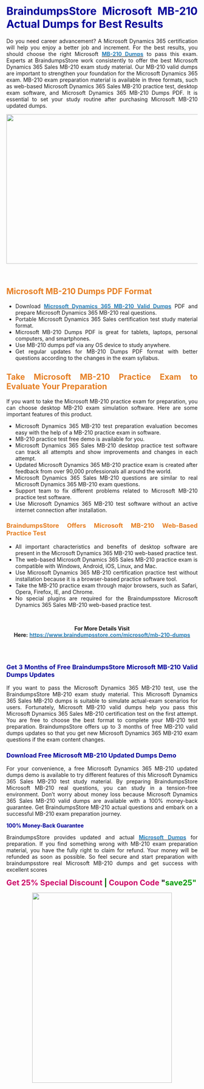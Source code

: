 <h1 style="text-align: justify;"><strong><span style="color:#000099;">BraindumpsStore Microsoft MB-210 Actual Dumps for Best Results</span></strong></h1>

<p style="text-align: justify;">Do you need career advancement? A Microsoft Dynamics 365 certification will help you enjoy a better job and increment. For the best results, you should choose the right Microsoft <strong><a href="https://www.braindumpsstore.com/microsoft/mb-210-dumps"><span style="color:#2980b9;">MB-210 Dumps</span></a></strong> to pass this exam. Experts at BraindumpsStore work consistently to offer the best Microsoft Dynamics 365 Sales MB-210 exam study material. Our MB-210 valid dumps are important to strengthen your foundation for the Microsoft Dynamics 365 exam. MB-210 exam preparation material is available in three formats, such as web-based Microsoft Dynamics 365 Sales MB-210 practice test, desktop exam software, and Microsoft Dynamics 365 MB-210 Dumps PDF. It is essential to set your study routine after purchasing Microsoft MB-210 updated dumps.</p>

<p style="text-align: center;"><a href="https://www.braindumpsstore.com/microsoft/mb-210-dumps"><img alt="" src="https://i.imgur.com/cnfH9Kv.jpg" style="width: 700px; height: 393px;" /></a></p>

<p style="text-align: justify;"> </p>

<h2 style="text-align: justify;"><strong><span style="color:#e67e22;">Microsoft MB-210 Dumps PDF Format</span></strong></h2>

<ul>
	<li style="text-align: justify;">Download <strong><a href="https://www.braindumpsstore.com/microsoft/mb-210-dumps"><span style="color:#2980b9;">Microsoft Dynamics 365 MB-210 Valid Dumps</span></a></strong> PDF and prepare Microsoft Dynamics 365 MB-210 real questions.</li>
	<li style="text-align: justify;">Portable Microsoft Dynamics 365 Sales certification test study material format.</li>
	<li style="text-align: justify;">Microsoft MB-210 Dumps PDF is great for tablets, laptops, personal computers, and smartphones.</li>
	<li style="text-align: justify;">Use MB-210 dumps pdf via any OS device to study anywhere.</li>
	<li style="text-align: justify;">Get regular updates for MB-210 Dumps PDF format with better questions according to the changes in the exam syllabus.</li>
</ul>

<h2 style="text-align: justify;"><span style="color:#e67e22;"><strong>Take Microsoft MB-210 Practice Exam to Evaluate Your Preparation</strong></span></h2>

<p style="text-align: justify;">If you want to take the Microsoft MB-210 practice exam for preparation, you can choose desktop MB-210 exam simulation software. Here are some important features of this product.</p>

<ul>
	<li style="text-align: justify;">Microsoft Dynamics 365 MB-210 test preparation evaluation becomes easy with the help of a MB-210 practice exam in software.</li>
	<li style="text-align: justify;"> MB-210 practice test free demo is available for you.</li>
	<li style="text-align: justify;">Microsoft Dynamics 365 Sales MB-210 desktop practice test software can track all attempts and show improvements and changes in each attempt.</li>
	<li style="text-align: justify;">Updated Microsoft Dynamics 365 MB-210 practice exam is created after feedback from over 90,000 professionals all around the world.</li>
	<li style="text-align: justify;">Microsoft Dynamics 365 Sales MB-210 questions are similar to real Microsoft Dynamics 365 MB-210 exam questions.</li>
	<li style="text-align: justify;">Support team to fix different problems related to Microsoft MB-210 practice test software.</li>
	<li style="text-align: justify;">Use Microsoft Dynamics 365 MB-210 test software without an active internet connection after installation.</li>
</ul>

<h3 style="text-align: justify;"><strong><span style="color:#e67e22;">BraindumpsStore Offers Microsoft MB-210 Web-Based Practice Test</span></strong></h3>

<ul>
	<li style="text-align: justify;">All important characteristics and benefits of desktop software are present in the Microsoft Dynamics 365 MB-210 web-based practice test.</li>
	<li style="text-align: justify;">The web-based Microsoft Dynamics 365 Sales MB-210 practice exam is compatible with Windows, Android, iOS, Linux, and Mac.</li>
	<li style="text-align: justify;">Use Microsoft Dynamics 365 MB-210 certification practice test without installation because it is a browser-based practice software tool.</li>
	<li style="text-align: justify;">Take the MB-210 practice exam through major browsers, such as Safari, Opera, Firefox, IE, and Chrome.</li>
	<li style="text-align: justify;">No special plugins are required for the Braindumpsstore Microsoft Dynamics 365 Sales MB-210 web-based practice test.</li>
</ul>

<p style="text-align: justify;"> </p>

<p style="text-align: center;"><strong>For More Details Visit Here:</strong> <strong><a href="https://www.braindumpsstore.com/microsoft/mb-210-dumps"><span style="color:#2980b9;">https://www.braindumpsstore.com/microsoft/mb-210-dumps</span></a></strong></p>

<ul>
</ul>

<h3 style="text-align: justify;"> </h3>

<h3 style="text-align: justify;"><strong><span style="color:#000099;">Get 3 Months of Free BraindumpsStore Microsoft MB-210 Valid Dumps Updates</span></strong></h3>

<p style="text-align: justify;">If you want to pass the Microsoft Dynamics 365 MB-210 test, use the BraindumpsStore MB-210 exam study material. This Microsoft Dynamics 365 Sales MB-210 dumps is suitable to simulate actual-exam scenarios for users. Fortunately, Microsoft MB-210 valid dumps help you pass this Microsoft Dynamics 365 Sales MB-210 certification test on the first attempt. You are free to choose the best format to complete your MB-210 test preparation. BraindumpsStore offers up to 3 months of free MB-210 valid dumps updates so that you get new Microsoft Dynamics 365 MB-210 exam questions if the exam content changes.</p>

<h3 style="text-align: justify;"><strong><span style="color:#000099;">Download Free Microsoft MB-210 Updated Dumps Demo</span></strong></h3>

<p style="text-align: justify;">For your convenience, a free Microsoft Dynamics 365 MB-210 updated dumps demo is available to try different features of this Microsoft Dynamics 365 Sales MB-210 test study material. By preparing BraindumpsStore Microsoft MB-210 real questions, you can study in a tension-free environment. Don’t worry about money loss because Microsoft Dynamics 365 Sales MB-210 valid dumps are available with a 100% money-back guarantee. Get BraindumpsStore MB-210 actual questions and embark on a successful MB-210 exam preparation journey.</p>

<p style="text-align: justify;"><span style="color:#000099;"><strong>100% Money-Back Guarantee</strong></span></p>

<p style="text-align: justify;">BraindumpsStore provides updated and actual <strong><a href="https://www.braindumpsstore.com/microsoft-dumps"><span style="color:#2980b9;">Microsoft Dumps</span></a></strong> for preparation. If you find something wrong with MB-210 exam preparation material, you have the fully right to claim for refund. Your money will be refunded as soon as possible. So feel secure and start preparation with braindumpsstore real Microsoft MB-210 dumps and get success with excellent scores</p>

<p><strong><span style="font-size:20px;"><span style="color:#cc0066;">Get 25% Special Discount</span> <span style="color:#006600;">|</span> <span style="color:#cc0066;">Coupon Code</span> "<span style="color:#009900;">save25"</span></span></strong></p>

<p style="text-align: center;"><a href="https://www.braindumpsstore.com/microsoft/mb-210-dumps"><img alt="" src="https://i.imgur.com/pPPxxKD.jpg" style="width: 368px; height: 500px;" /></a></p>

<p style="text-align: center;"> </p>
